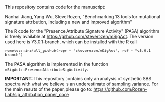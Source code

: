 This repository contains code for the manuscript:

Nanhai Jiang, Yang Wu, Steve Rozen, 
"Benchmarking 13 tools for mutational signature attribution, including a new and improved algorithm"

The R code for the "Presence Attribute Signature Activity" (PASA) algorithm is freely available at https://github.com/steverozen/mSigAct. The version used here is V3.0.1-branch, which can be installed with the R call 

`remotes::install_github(repo = "steverozen/mSigAct", ref = "v3.0.1-branch")`

The PASA algorithm is implemented in the function `mSigAct::PresenceAttributeSigActivity`.

**IMPORTANT:** This repository contains only an analysis of synthetic SBS spectra with what we believe is an underestimate of sampling variance. For the main results of the paper, please go to: https://github.com/Rozen-Lab/sig_attribution_paper_code
